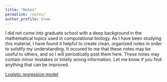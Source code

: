 ```yaml
---
title: "Notes"
permalink: /notes/
author_profile: true
---
```


I did not come into graduate school with a deep background in the mathematical topics used in computational biology. 
As I have been studying this material, I have found it helpful to create clean, organized notes in order to solidify 
my understanding. It occured to me that these notes may be useful to others, and so I will periodically post them here. 
These notes may contain minor mistakes or totally wrong information. Let me know if you find anything that can be improved.

[Logistic regression model](http://academicpages.github.io/files/notes/LogisticRegression.pdf)

